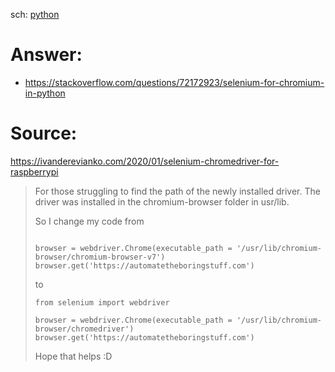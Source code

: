 sch: [python](https://www.google.com/search?q=selenium+webdriver+chromium+python)

# Answer:
- https://stackoverflow.com/questions/72172923/selenium-for-chromium-in-python

# Source:
https://ivanderevianko.com/2020/01/selenium-chromedriver-for-raspberrypi
>For those struggling to find the path of the newly installed driver. The driver was installed in the chromium-browser folder in usr/lib.
>
>So I change my code from
>
>```from selenium import webdriver
>
>browser = webdriver.Chrome(executable_path = '/usr/lib/chromium-browser/chromium-browser-v7')
>browser.get('https://automatetheboringstuff.com')
>```
>to
>```
>from selenium import webdriver
>
>browser = webdriver.Chrome(executable_path = '/usr/lib/chromium-browser/chromedriver')
>browser.get('https://automatetheboringstuff.com')
>```
>Hope that helps :D
